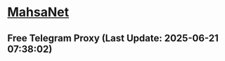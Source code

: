 
# [MahsaNet](https://t.me/mahsa_net)
## Free Telegram Proxy (Last Update: 2025-06-21 07:38:02)

    